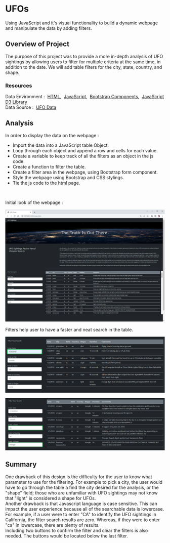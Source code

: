 # UFOs
Using JavaScript and it's visual functionality to build a dynamic webpage and manipulate the data by adding filters.

## Overview of Project
The purpose of this project was to provide a more in-depth analysis of UFO sightings by allowing users to filter for multiple criteria at the same time, in addition to the date. We will add table filters for the city, state, country, and shape.

### Resources
Data Environment :&nbsp;  [HTML](https://www.w3schools.com/html/default.asp),&nbsp; [JavaScript](https://www.w3schools.com/js/default.asp),&nbsp; [Bootstrap Components](https://getbootstrap.com/docs/4.0/getting-started/introduction/),&nbsp; [JavaScript D3 Library](https://d3js.org/)
<br/>
Data Source :&nbsp; [UFO Data](data.js)
<br/>

## Analysis
In order to display the data on the webpage :
- Import the data into a JavaScript table Object.
- Loop through each object and append a row and cells for each value.
- Create a variable to keep track of all the filters as an object in the js code.
- Create a function to filter the table.
- Create a filter area in the webpage, using Bootstrap form component.
- Style the webpage using Bootstrap and CSS stylings.
- Tie the js code to the html page.
<br/>

Initial look of the webpage : 
<br/>

![01.png](/images/01.png)

Filters help user to have a faster and neat search in the table.
<br/>

![02.png](/images/02.png)
<br/>

![03.png](/images/03.png)
<br/>



## Summary
One drawback of this design is the difficulty for the user to know what parameter to use for the filtering. For example to pick a city, the user would have to go through the table a find the city desired for the analysis, or the "shape" field; those who are unfamiliar with UFO sightings may not know that "light" is considered a shape for UFOs.<br/>
Another drawback is that Javascript language is case sensitive. This can impact the user experience because all of the searchable data is lowercase. For example, if a user were to enter "CA" to identify the UFO sightings in California, the filter search results are zero. Whereas, if they were to enter "ca" in lowercase, there are plenty of results.<br/>
Including two buttons to confirm the filter and clear the filters is also needed. The buttons would be located below the last filter.

<br/>
